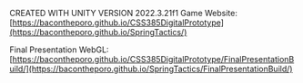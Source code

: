 CREATED WITH UNITY VERSION 2022.3.21f1
Game Website: [https://bacontheporo.github.io/CSS385DigitalPrototype](https://bacontheporo.github.io/SpringTactics/) <br>

Final Presentation WebGL: [https://bacontheporo.github.io/CSS385DigitalPrototype/FinalPresentationBuild/](https://bacontheporo.github.io/SpringTactics/FinalPresentationBuild/)



